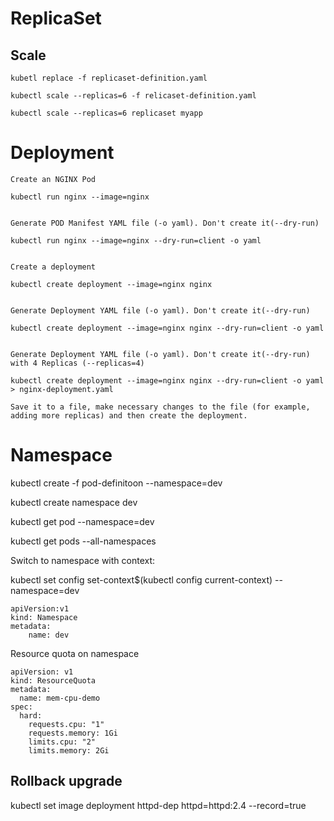 # ReplicaSet


## Scale

```
kubetl replace -f replicaset-definition.yaml

kubectl scale --replicas=6 -f relicaset-definition.yaml

kubectl scale --replicas=6 replicaset myapp

```

# Deployment

```
Create an NGINX Pod

kubectl run nginx --image=nginx


Generate POD Manifest YAML file (-o yaml). Don't create it(--dry-run)

kubectl run nginx --image=nginx --dry-run=client -o yaml


Create a deployment

kubectl create deployment --image=nginx nginx


Generate Deployment YAML file (-o yaml). Don't create it(--dry-run)

kubectl create deployment --image=nginx nginx --dry-run=client -o yaml


Generate Deployment YAML file (-o yaml). Don't create it(--dry-run) with 4 Replicas (--replicas=4)

kubectl create deployment --image=nginx nginx --dry-run=client -o yaml > nginx-deployment.yaml

Save it to a file, make necessary changes to the file (for example, adding more replicas) and then create the deployment.

```

# Namespace

kubectl create -f pod-definitoon --namespace=dev

kubectl create namespace dev

kubectl get pod --namespace=dev

kubectl get pods --all-namespaces

Switch to namespace with context:

kubectl set config set-context$(kubectl config current-context) --namespace=dev


```
apiVersion:v1
kind: Namespace
metadata:
	name: dev
```

Resource quota on namespace
```
apiVersion: v1
kind: ResourceQuota
metadata:
  name: mem-cpu-demo
spec:
  hard:
    requests.cpu: "1"
    requests.memory: 1Gi
    limits.cpu: "2"
    limits.memory: 2Gi
```

## Rollback upgrade
kubectl set image deployment httpd-dep httpd=httpd:2.4 --record=true

